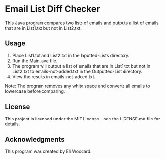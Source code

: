 # Email List Diff Checker

This Java program compares two lists of emails and outputs a list of emails that are in List1.txt but not in List2.txt. 

## Usage

1. Place List1.txt and List2.txt in the Inputted-Lists directory.
2. Run the Main.java file.
3. The program will output a list of emails that are in List1.txt but not in List2.txt to emails-not-added.txt in the Outputted-List directory.
4. View the results in emails-not-added.txt.

Note: The program removes any white space and converts all emails to lowercase before comparing.

## License

This project is licensed under the MIT License - see the LICENSE.md file for details.

## Acknowledgments

This program was created by Eli Woodard.

